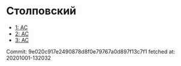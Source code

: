 # Столповский
- [1: AC](1.md)
- [2: AC](2.md)
- [3: AC](3.md)

Commit: 9e020c917e2490878d8f0e79767a0d897f13c7f1
 fetched at: 20201001-132032
